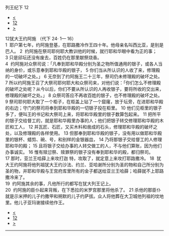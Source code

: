 ﻿





 列王纪下 12




* [<](bible/2KI11.md)
* [12](bible/2KI.md)
* [>](bible/2KI13.md)



 
12犹大王约阿施 （代下
24·
1—
16）  
1  耶户第七年，约阿施登基，在耶路撒冷作王四十年。他母亲名叫西比亚，是别是巴人。 
2  约阿施在祭司耶何耶大教训他的时候，就行耶和华眼中看为正的事； 
3 只是邱坛还没有废去，百姓仍在那里献祭烧香。  
4  约阿施对众祭司说：「凡奉到耶和华殿分别为圣之物所值通用的银子，或各人当纳的身价，或乐意奉到耶和华殿的银子， 
5 你们当从所认识的人收了来，修理殿的一切破坏之处。」 
6 无奈到了约阿施王二十三年，祭司仍未修理殿的破坏之处。 
7 所以约阿施王召了大祭司耶何耶大和众祭司来，对他们说：「你们怎么不修理殿的破坏之处呢？从今以后，你们不要从所认识的人再收银子，要将所收的交出来，修理殿的破坏之处。」 
8 众祭司答应不再收百姓的银子，也不修理殿的破坏之处。  
9 祭司耶何耶大取了一个柜子，在柜盖上钻了一个窟窿，放于坛旁，在进耶和华殿的右边；守门的祭司将奉到耶和华殿的一切银子投在柜里。 
10 他们见柜里的银子多了，便叫王的书记和大祭司上来，将耶和华殿里的银子数算包起来。 
11 把所平的银子交给督工的，就是耶和华殿里办事的人；他们把银子转交修理耶和华殿的木匠和工人， 
12 并瓦匠、石匠，又买木料和凿成的石头，修理耶和华殿的破坏之处，以及修理殿的各样使用。 
13 但那奉到耶和华殿的银子，没有用以做耶和华殿里的银杯、蜡剪、碗、号，和别样的金银器皿， 
14 乃将那银子交给督工的人修理耶和华的殿； 
15 且将银子交给办事的人转交做工的人，不与他们算账，因为他们办事诚实。 
16 惟有赎愆祭、赎罪祭的银子没有奉到耶和华的殿，都归祭司。  
17 那时，亚兰王哈薛上来攻打迦 特，攻取了，就定意上来攻打耶路撒冷。 
18  犹大王约阿施将他列祖犹大王约沙法、约兰、亚哈谢所分别为圣的物和自己所分别为圣的物，并耶和华殿与王宫府库里所有的金子都送给亚兰王哈薛；哈薛就不上耶路撒冷来了。  
19  约阿施其余的事，凡他所行的都写在犹大列王记上。  
20  约阿施的臣仆起来背叛，在下悉拉的米罗宫那里将他杀了。 
21 杀他的那臣仆就是示米押的儿子约撒甲和朔默的儿子约萨拔。众人将他葬在大卫城他列祖的坟地里。他儿子亚玛谢接续他作王。 
* [<](bible/2KI11.md)
* [12](bible/2KI.md)
* [>](bible/2KI13.md)





---









